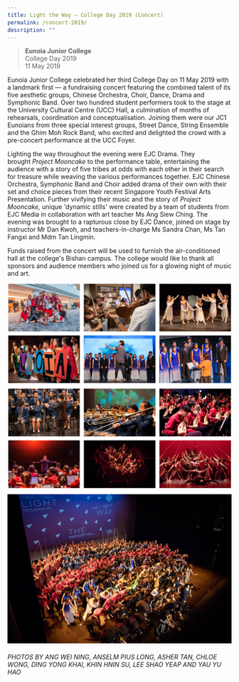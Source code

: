 ```yaml
---
title: Light the Way – College Day 2019 (Concert)
permalink: /concert-2019/
description: ""
---
```


> **Eunoia Junior College**  
> College Day 2019  
> 11 May 2019

Eunoia Junior College celebrated her third College Day on 11 May 2019 with a landmark first — a fundraising concert featuring the combined talent of its five aesthetic groups, Chinese Orchestra, Choir, Dance, Drama and Symphonic Band. Over two hundred student performers took to the stage at the University Cultural Centre (UCC) Hall, a culmination of months of rehearsals, coordination and conceptualisation. Joining them were our JC1 Eunoians from three special interest groups, Street Dance, String Ensemble and the Ghim Moh Rock Band, who excited and delighted the crowd with a pre-concert performance at the UCC Foyer.

Lighting the way throughout the evening were EJC Drama. They brought _Project Mooncake_ to the performance table, entertaining the audience with a story of five tribes at odds with each other in their search for treasure while weaving the various performances together. EJC Chinese Orchestra, Symphonic Band and Choir added drama of their own with their set and choice pieces from their recent Singapore Youth Festival Arts Presentation. Further vivifying their music and the story of _Project Mooncake,_ unique 'dynamic stills' were created by a team of students from EJC Media in collaboration with art teacher Ms Ang Siew Ching. The evening was brought to a rapturous close by EJC Dance, joined on stage by instructor Mr Dan Kwoh, and teachers-in-charge Ms Sandra Chan, Ms Tan Fangxi and Mdm Tan Lingmin.

Funds raised from the concert will be used to furnish the air-conditioned hall at the college's Bishan campus. The college would like to thank all sponsors and audience members who joined us for a glowing night of music and art.

![](/images/LTW19_1.png)
![](/images/LTW19_2.png)
![](/images/LTW19_3.jpeg)



###### PHOTOS BY ANG WEI NING, ANSELM PIUS LONG, ASHER TAN, CHLOE WONG, DING YONG KHAI, KHIN HNIN SU, LEE SHAO YEAP AND YAU YU HAO